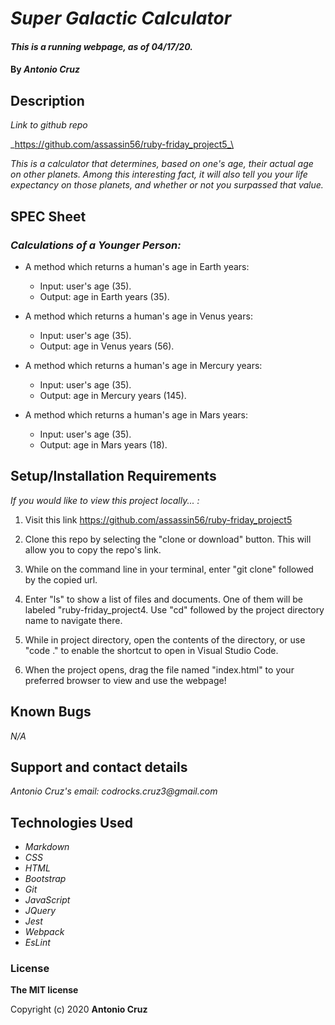 # _Super Galactic Calculator_

#### _This is a running webpage, as of 04/17/20._

#### By _**Antonio Cruz**_

## Description

_Link to github repo_

_https://github.com/assassin56/ruby-friday_project5_\

_This is a calculator that determines, based on one's age, their actual age on other planets. Among this interesting fact, it will also tell you your life expectancy on those planets, and whether or not you surpassed that value._

## SPEC Sheet

### _Calculations of a Younger Person:_
* A method which returns a human's age in Earth years:
   * Input: user's age (35).
   * Output: age in Earth years (35).

* A method which returns a human's age in Venus years:
   * Input: user's age (35).
   * Output: age in Venus years (56).

* A method which returns a human's age in Mercury years:
   * Input: user's age (35).
   * Output: age in Mercury years (145).

* A method which returns a human's age in Mars years:
   * Input: user's age (35).
   * Output: age in Mars years (18).

## Setup/Installation Requirements

_If you would like to view this project locally... :_

1. Visit this link https://github.com/assassin56/ruby-friday_project5

2. Clone this repo by selecting the "clone or download" button. This will allow you to copy the repo's link.

3. While on the command line in your terminal, enter "git clone" followed by the copied url.

4. Enter "ls" to show a list of files and documents. One of them will be labeled "ruby-friday_project4. Use "cd" followed by the project directory name to navigate there. 

5. While in project directory, open the contents of the directory, or use "code ." to enable the shortcut to open in Visual Studio Code. 

6. When the project opens, drag the file named "index.html" to your preferred browser to view and use the webpage!

## Known Bugs

_N/A_

## Support and contact details

_Antonio Cruz's email:_
_codrocks.cruz3@gmail.com_

## Technologies Used

* _Markdown_
* _CSS_
* _HTML_
* _Bootstrap_
* _Git_
* _JavaScript_
* _JQuery_
* _Jest_
* _Webpack_
* _EsLint_


### License

**The MIT license**

Copyright (c) 2020 **Antonio Cruz**